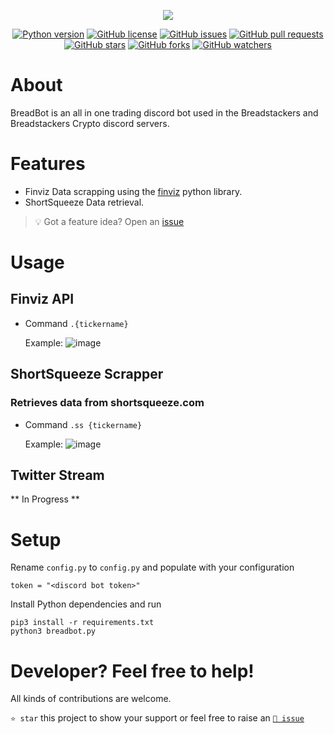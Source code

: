 <p align="center"><a href="https://github.com/deebops/BreadBot" target="_blank"><img src="https://cdn.discordapp.com/avatars/708340506773553173/f8fe7241e415e3fdd4351382bd1a1c5c.png?size=256"></a></p>

<p align="center">
    <a href="https://www.python.org/downloads/release/python-380/"><img src="https://img.shields.io/badge/python-3.8-blue.svg?style=plastic" alt="Python version"></a>
    <a href="https://github.com/deebops/BreadBot/blob/master/LICENSE"><img src="https://img.shields.io/github/license/deebops/BreadBot?style=plastic" alt="GitHub license"></a>
    <a href="https://github.com/deebops/BreadBot/issues"><img src="https://img.shields.io/github/issues/deebops/BreadBot?style=plastic" alt="GitHub issues"></a>
    <a href="https://github.com/deebops/BreadBot/pulls"><img src="https://img.shields.io/github/issues-pr/deebops/BreadBot?style=plastic" alt="GitHub pull requests"></a>
    <br /><a href="https://github.com/deebops/BreadBot/stargazers"><img src="https://img.shields.io/github/stars/deebops/BreadBot?style=social" alt="GitHub stars"></a>
    <a href="https://github.com/deebops/BreadBot/network/members"><img src="https://img.shields.io/github/forks/deebops/BreadBot?style=social" alt="GitHub forks"></a>
    <a href="https://github.com/deebops/BreadBot"><img src="https://img.shields.io/github/watchers/deebops/BreadBot?style=social" alt="GitHub watchers"></a>
</p>

# About

BreadBot is an all in one trading discord bot used in the Breadstackers and Breadstackers Crypto discord servers. 

# Features
- Finviz Data scrapping using the [finviz](https://github.com/mariostoev/finviz) python library.
- ShortSqueeze Data retrieval.

> 💡 Got a feature idea? Open an [issue](https://github.com/deebops/BreadBot/issues/new)


# Usage 

## Finviz API

- Command `.{tickername}`

  Example:
  ![image](https://user-images.githubusercontent.com/11996230/109452043-7c672080-7a14-11eb-8320-f4c320e99adf.png)

## ShortSqueeze Scrapper

### Retrieves data from shortsqueeze.com

- Command `.ss {tickername}`

  Example:
  ![image](https://i.ibb.co/GFq9VXm/image.png)

## Twitter Stream

** In Progress **


# Setup

Rename `config.py` to `config.py` and populate with your configuration

```
token = "<discord bot token>"
```

Install Python dependencies and run

```
pip3 install -r requirements.txt
python3 breadbot.py
```

# Developer? Feel free to help!

All kinds of contributions are welcome. 

`⭐️ star` this project to show your support or feel free to raise an [`🐞 issue`](https://github.com/deebops/BreadBot/issues/new)